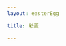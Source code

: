 ```yaml
---
layout: easterEgg

title: 彩蛋

---
```


<easterEgg></easterEgg>

<script setup lang="ts">
    import easterEgg from '../../components/easterEgg/easterEgg.vue'
</script>